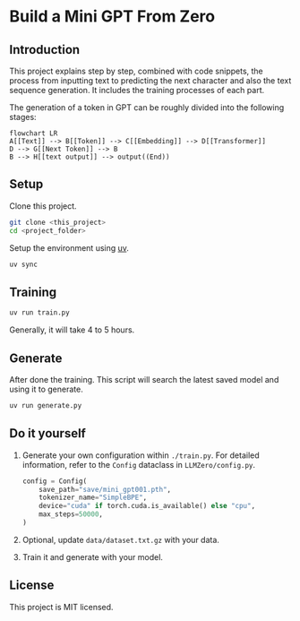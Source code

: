 # Build a Mini GPT From Zero

## Introduction

This project explains step by step, combined with code snippets, the process from inputting text to predicting the next character and also the text sequence generation. It includes the training processes of each part.

The generation of a token in GPT can be roughly divided into the following stages:

```mermaid
flowchart LR
A[[Text]] --> B[[Token]] --> C[[Embedding]] --> D[[Transformer]]
D --> G[[Next Token]] --> B
B --> H[[text output]] --> output((End))
```

## Setup

Clone this project.

```Bash
git clone <this_project>
cd <project_folder>
```

Setup the environment using [uv](https://docs.astral.sh/uv/getting-started/installation/).

```Bash
uv sync
```

## Training

```Bash
uv run train.py
```

Generally, it will take 4 to 5 hours.

## Generate

After done the training. This script will search the latest saved model and using it to generate.

```Bash
uv run generate.py
```

## Do it yourself

1. Generate your own configuration within `./train.py`. For detailed information, refer to the `Config` dataclass in `LLMZero/config.py`.

    ```Python
    config = Config(
        save_path="save/mini_gpt001.pth",
        tokenizer_name="SimpleBPE",
        device="cuda" if torch.cuda.is_available() else "cpu",
        max_steps=50000,
    )
    ```

2. Optional, update `data/dataset.txt.gz` with your data.
3. Train it and generate with your model.

## License

This project is MIT licensed.
